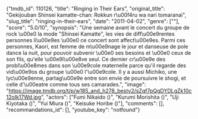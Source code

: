 {"tmdb_id": 110126, "title": "Ringing in Their Ears", "original_title": "Gekijouban Shinsei kamatte-chan: Rokkun r\u00f4ru wa nari tomaranai", "slug_title": "ringing-in-their-ears", "date": "2011-04-02", "genre": [""], "score": "5.0/10", "synopsis": "Une semaine avant le concert du groupe de rock \u00e0 la mode \"Shinsei Kamatte\", les vies de diff\u00e9rentes personnes li\u00e9es \u00e0 ce concert sont affect\u00e9es.  Parmi ces personnes, Kaori, est femme de m\u00e9nage le jour et danseuse de pole dance la nuit, pour pouvoir subvenir \u00e0 ses besoins et \u00e0 ceux de son fils, qu'elle \u00e9l\u00e8ve seul. Ce dernier cr\u00e9e des probl\u00e8mes dans son \u00e9cole maternelle parce qu'il regarde des vid\u00e9os du groupe \u00e0 l'\u00e9cole.  Il y a aussi Michiko, une lyc\u00e9enne, partag\u00e9e entre son envie de poursuivre le shogi, et celle d'\u00eatre comme tous ses camarades.", "image": "https://image.tmdb.org/t/p/w185_and_h278_bestv2/sZqf7pQgDYDLgZk10c12oIk17Wd.jpg", "actors": ["Fumi Nikaido ()", "Kurumi Morishita ()", "Uji Kiyotaka ()", "Yui Miura ()", "Keisuke Horibe ()"], "comments": [], "recommandations_id": [], "youtube_key": "notfound"}